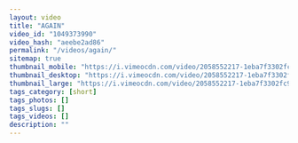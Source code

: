 ```yaml
---
layout: video
title: "AGAIN"
video_id: "1049373990"
video_hash: "aeebe2ad86"
permalink: "/videos/again/"
sitemap: true
thumbnail_mobile: "https://i.vimeocdn.com/video/2058552217-1eba7f3302fc93f35522696339394a7a3892919bd6c42c1bc6bae4dcdc926d53-d_640x360?&r=pad&region=us"
thumbnail_desktop: "https://i.vimeocdn.com/video/2058552217-1eba7f3302fc93f35522696339394a7a3892919bd6c42c1bc6bae4dcdc926d53-d_960x540?&r=pad&region=us"
thumbnail_large: "https://i.vimeocdn.com/video/2058552217-1eba7f3302fc93f35522696339394a7a3892919bd6c42c1bc6bae4dcdc926d53-d_1280x720?&r=pad&region=us"
tags_category: [short]
tags_photos: []
tags_slugs: []
tags_videos: []
description: ""
---
```

